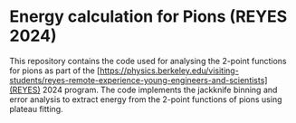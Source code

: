 # Energy calculation for Pions (REYES 2024)
This repository contains the code used for analysing the $2$-point functions for pions as part of the [https://physics.berkeley.edu/visiting-students/reyes-remote-experience-young-engineers-and-scientists](REYES) 2024 program. The code implements the jackknife binning and error analysis to extract energy from the $2$-point functions of pions using plateau fitting.
